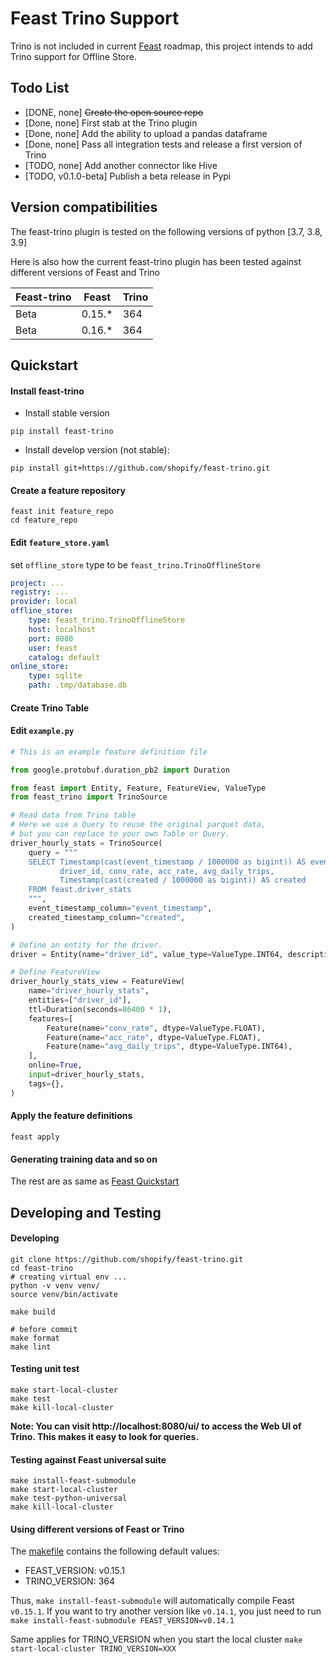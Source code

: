 # Feast Trino Support

Trino is not included in current [Feast](https://github.com/feast-dev/feast) roadmap, this project intends to add Trino support for Offline Store.  

## Todo List
- [DONE, none] ~~Create the open source repo~~
- [Done, none] First stab at the Trino plugin
- [Done, none] Add the ability to upload a pandas dataframe
- [Done, none] Pass all integration tests and release a first version of Trino
- [TODO, none] Add another connector like Hive
- [TODO, v0.1.0-beta] Publish a beta release in Pypi

## Version compatibilities
The feast-trino plugin is tested on the following versions of python [3.7, 3.8, 3.9]

Here is also how the current feast-trino plugin has been tested against different versions of Feast and Trino

| Feast-trino | Feast  | Trino |
|-------------|--------|-------|
| Beta        | 0.15.* | 364   |
| Beta        | 0.16.* | 364   |

## Quickstart

#### Install feast-trino

- Install stable version

```shell
pip install feast-trino
```

- Install develop version (not stable):

```shell
pip install git+https://github.com/shopify/feast-trino.git 
```

#### Create a feature repository

```shell
feast init feature_repo
cd feature_repo
```

#### Edit `feature_store.yaml`

set `offline_store` type to be `feast_trino.TrinoOfflineStore`

```yaml
project: ...
registry: ...
provider: local
offline_store:
    type: feast_trino.TrinoOfflineStore
    host: localhost
    port: 8080
    user: feast
    catalog: default
online_store:
    type: sqlite
    path: .tmp/database.db
```

#### Create Trino Table
<!-- TODO -->

#### Edit `example.py`

```python
# This is an example feature definition file

from google.protobuf.duration_pb2 import Duration

from feast import Entity, Feature, FeatureView, ValueType
from feast_trino import TrinoSource

# Read data from Trino table
# Here we use a Query to reuse the original parquet data, 
# but you can replace to your own Table or Query.
driver_hourly_stats = TrinoSource(
    query = """
    SELECT Timestamp(cast(event_timestamp / 1000000 as bigint)) AS event_timestamp, 
           driver_id, conv_rate, acc_rate, avg_daily_trips, 
           Timestamp(cast(created / 1000000 as bigint)) AS created 
    FROM feast.driver_stats
    """,
    event_timestamp_column="event_timestamp",
    created_timestamp_column="created",
)

# Define an entity for the driver.
driver = Entity(name="driver_id", value_type=ValueType.INT64, description="driver id", )

# Define FeatureView
driver_hourly_stats_view = FeatureView(
    name="driver_hourly_stats",
    entities=["driver_id"],
    ttl=Duration(seconds=86400 * 1),
    features=[
        Feature(name="conv_rate", dtype=ValueType.FLOAT),
        Feature(name="acc_rate", dtype=ValueType.FLOAT),
        Feature(name="avg_daily_trips", dtype=ValueType.INT64),
    ],
    online=True,
    input=driver_hourly_stats,
    tags={},
)
```

#### Apply the feature definitions

```shell
feast apply
```

#### Generating training data and so on

The rest are as same as [Feast Quickstart](https://docs.feast.dev/quickstart#generating-training-data)


## Developing and Testing

#### Developing

```shell
git clone https://github.com/shopify/feast-trino.git
cd feast-trino
# creating virtual env ...
python -v venv venv/
source venv/bin/activate

make build

# before commit
make format
make lint
```

#### Testing unit test

```shell
make start-local-cluster
make test
make kill-local-cluster
```

__Note: You can visit http://localhost:8080/ui/ to access the Web UI of Trino. This makes it easy to look for queries.__

#### Testing against Feast universal suite

```shell
make install-feast-submodule
make start-local-cluster
make test-python-universal
make kill-local-cluster
```

#### Using different versions of Feast or Trino
The [makefile](./Makefile) contains the following default values:
- FEAST_VERSION: v0.15.1
- TRINO_VERSION: 364

Thus, `make install-feast-submodule` will automatically compile Feast `v0.15.1`. If you want to try another version like `v0.14.1`, you just need to run `make install-feast-submodule FEAST_VERSION=v0.14.1`

Same applies for TRINO_VERSION when you start the local cluster `make start-local-cluster TRINO_VERSION=XXX`